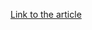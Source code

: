 [Link to the article](https://www.esentire.com/blog/fakebat-malware-distributing-via-fake-browser-updates)
